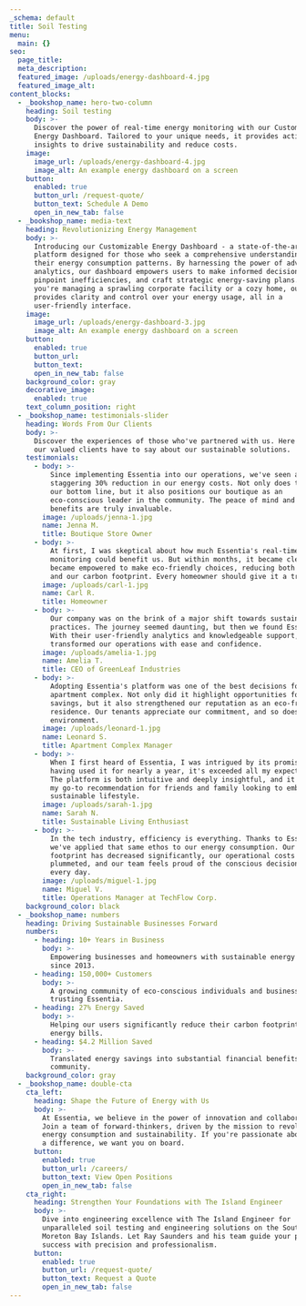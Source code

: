 ```yaml
---
_schema: default
title: Soil Testing
menu:
  main: {}
seo:
  page_title:
  meta_description:
  featured_image: /uploads/energy-dashboard-4.jpg
  featured_image_alt:
content_blocks:
  - _bookshop_name: hero-two-column
    heading: Soil testing
    body: >-
      Discover the power of real-time energy monitoring with our Customizable
      Energy Dashboard. Tailored to your unique needs, it provides actionable
      insights to drive sustainability and reduce costs.
    image:
      image_url: /uploads/energy-dashboard-4.jpg
      image_alt: An example energy dashboard on a screen
    button:
      enabled: true
      button_url: /request-quote/
      button_text: Schedule A Demo
      open_in_new_tab: false
  - _bookshop_name: media-text
    heading: Revolutionizing Energy Management
    body: >-
      Introducing our Customizable Energy Dashboard - a state-of-the-art
      platform designed for those who seek a comprehensive understanding of
      their energy consumption patterns. By harnessing the power of advanced
      analytics, our dashboard empowers users to make informed decisions,
      pinpoint inefficiencies, and craft strategic energy-saving plans. Whether
      you're managing a sprawling corporate facility or a cozy home, our tool
      provides clarity and control over your energy usage, all in a
      user-friendly interface.
    image:
      image_url: /uploads/energy-dashboard-3.jpg
      image_alt: An example energy dashboard on a screen
    button:
      enabled: true
      button_url:
      button_text:
      open_in_new_tab: false
    background_color: gray
    decorative_image:
      enabled: true
    text_column_position: right
  - _bookshop_name: testimonials-slider
    heading: Words From Our Clients
    body: >-
      Discover the experiences of those who've partnered with us. Here's what
      our valued clients have to say about our sustainable solutions.
    testimonials:
      - body: >-
          Since implementing Essentia into our operations, we've seen a
          staggering 30% reduction in our energy costs. Not only does this boost
          our bottom line, but it also positions our boutique as an
          eco-conscious leader in the community. The peace of mind and economic
          benefits are truly invaluable.
        image: /uploads/jenna-1.jpg
        name: Jenna M.
        title: Boutique Store Owner
      - body: >-
          At first, I was skeptical about how much Essentia's real-time
          monitoring could benefit us. But within months, it became clear. We
          became empowered to make eco-friendly choices, reducing both our bills
          and our carbon footprint. Every homeowner should give it a try!
        image: /uploads/carl-1.jpg
        name: Carl R.
        title: Homeowner
      - body: >-
          Our company was on the brink of a major shift towards sustainable
          practices. The journey seemed daunting, but then we found Essentia.
          With their user-friendly analytics and knowledgeable support, we
          transformed our operations with ease and confidence.
        image: /uploads/amelia-1.jpg
        name: Amelia T.
        title: CEO of GreenLeaf Industries
      - body: >-
          Adopting Essentia's platform was one of the best decisions for our
          apartment complex. Not only did it highlight opportunities for energy
          savings, but it also strengthened our reputation as an eco-friendly
          residence. Our tenants appreciate our commitment, and so does the
          environment.
        image: /uploads/leonard-1.jpg
        name: Leonard S.
        title: Apartment Complex Manager
      - body: >-
          When I first heard of Essentia, I was intrigued by its promise. Now,
          having used it for nearly a year, it's exceeded all my expectations.
          The platform is both intuitive and deeply insightful, and it's become
          my go-to recommendation for friends and family looking to embrace a
          sustainable lifestyle.
        image: /uploads/sarah-1.jpg
        name: Sarah N.
        title: Sustainable Living Enthusiast
      - body: >-
          In the tech industry, efficiency is everything. Thanks to Essentia,
          we've applied that same ethos to our energy consumption. Our carbon
          footprint has decreased significantly, our operational costs have
          plummeted, and our team feels proud of the conscious decisions we make
          every day.
        image: /uploads/miguel-1.jpg
        name: Miguel V.
        title: Operations Manager at TechFlow Corp.
    background_color: black
  - _bookshop_name: numbers
    heading: Driving Sustainable Businesses Forward
    numbers:
      - heading: 10+ Years in Business
        body: >-
          Empowering businesses and homeowners with sustainable energy solutions
          since 2013.
      - heading: 150,000+ Customers
        body: >-
          A growing community of eco-conscious individuals and businesses
          trusting Essentia.
      - heading: 27% Energy Saved
        body: >-
          Helping our users significantly reduce their carbon footprint and
          energy bills.
      - heading: $4.2 Million Saved
        body: >-
          Translated energy savings into substantial financial benefits for our
          community.
    background_color: gray
  - _bookshop_name: double-cta
    cta_left:
      heading: Shape the Future of Energy with Us
      body: >-
        At Essentia, we believe in the power of innovation and collaboration.
        Join a team of forward-thinkers, driven by the mission to revolutionize
        energy consumption and sustainability. If you're passionate about making
        a difference, we want you on board.
      button:
        enabled: true
        button_url: /careers/
        button_text: View Open Positions
        open_in_new_tab: false
    cta_right:
      heading: Strengthen Your Foundations with The Island Engineer
      body: >-
        Dive into engineering excellence with The Island Engineer for
        unparalleled soil testing and engineering solutions on the Southern
        Moreton Bay Islands. Let Ray Saunders and his team guide your project to
        success with precision and professionalism.
      button:
        enabled: true
        button_url: /request-quote/
        button_text: Request a Quote
        open_in_new_tab: false
---
```


